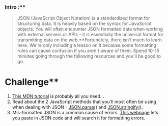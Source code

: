 ### Intro :**
>JSON (JavaScript Object Notation) is a standardized format for structuring data. It is heavily based on the syntax for JavaScript objects. You will often encounter JSON formatted data when working with external servers or APIs - it is essentially the universal format for transmitting data on the web.**Fortunately, there isn't much to learn here. We're only including a lesson on it because some formatting rules can cause confusion if you aren't aware of them. Spend 10-15 minutes going through the following resources and you'll be good to go.
# Challenge**<div class="lesson-content__panel" markdown="1">
1. [This MDN tutorial]( https://developer.mozilla.org/en-US/docs/Learn/JavaScript/Objects/JSON) is probably all you need...
2. Read about the 2 JavaScript methods that you'll most often be using when dealing with JSON - [JSON.parse()](https://www.w3schools.com/js/js_json_parse.asp) and [JSON.stringify()](https://www.w3schools.com/js/js_json_stringify.asp).
3. Mis-formatted JSON is a common cause of errors. [This webpage](https://jsonformatter.curiousconcept.com/) lets you paste in JSON code and will search it for formatting errors.
</div>
